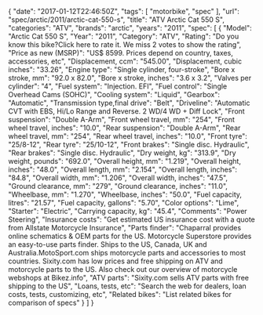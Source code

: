 {
    "date": "2017-01-12T22:46:50Z",
    "tags": [
        "motorbike",
        "spec"
    ],
    "url": "spec\/arctic\/2011\/arctic-cat-550-s",
    "title": "ATV Arctic Cat 550 S",
    "categories": "ATV",
    "brands": "arctic",
    "years": "2011",
    "spec": [
        {
            "Model": "Arctic Cat 550 S",
            "Year": "2011",
            "Category": "ATV",
            "Rating": "Do you know this bike?Click here to rate it. We miss 2 votes to show the rating",
            "Price as new (MSRP)": "US$ 8599.   Prices depend on country, taxes, accessories, etc",
            "Displacement, ccm": "545.00",
            "Displacement, cubic inches": "33.26",
            "Engine type": "Single cylinder, four-stroke",
            "Bore x stroke, mm": "92.0 x 82.0",
            "Bore x stroke, inches": "3.6 x 3.2",
            "Valves per cylinder": "4",
            "Fuel system": "Injection. EFI",
            "Fuel control": "Single Overhead Cams (SOHC)",
            "Cooling system": "Liquid",
            "Gearbox": "Automatic",
            "Transmission type,final drive": "Belt",
            "Driveline": "Automatic CVT with EBS, Hi\/Lo Range and Reverse.  2 WD\/4 WD + Diff Lock",
            "Front suspension": "Double A-Arm",
            "Front wheel travel, mm": "254",
            "Front wheel travel, inches": "10.0",
            "Rear suspension": "Double A-Arm",
            "Rear wheel travel, mm": "254",
            "Rear wheel travel, inches": "10.0",
            "Front tyre": "25\/8-12",
            "Rear tyre": "25\/10-12",
            "Front brakes": "Single disc. Hydraulic",
            "Rear brakes": "Single disc. Hydraulic",
            "Dry weight, kg": "313.9",
            "Dry weight, pounds": "692.0",
            "Overall height, mm": "1.219",
            "Overall height, inches": "48.0",
            "Overall length, mm": "2.154",
            "Overall length, inches": "84.8",
            "Overall width, mm": "1.206",
            "Overall width, inches": "47.5",
            "Ground clearance, mm": "279",
            "Ground clearance, inches": "11.0",
            "Wheelbase, mm": "1.270",
            "Wheelbase, inches": "50.0",
            "Fuel capacity, litres": "21.57",
            "Fuel capacity, gallons": "5.70",
            "Color options": "Lime",
            "Starter": "Electric",
            "Carrying capacity, kg": "45.4",
            "Comments": "Power Steering",
            "Insurance costs": "Get estimated US insurance cost with a quote from Allstate Motorcycle Insurance",
            "Parts finder": "Chaparral provides online schematics & OEM parts for the US.   Motorcycle Superstore provides an easy-to-use parts finder. Ships to the US, Canada, UK and Australia.MotoSport.com ships motorcycle parts and accessories to most countries.    Sixity.com has low prices and free shipping on ATV and motorcycle parts to the US. Also check out our overview of motorcycle webshops at Bikez.info",
            "ATV parts": "Sixity.com sells ATV parts with free shipping to the US",
            "Loans, tests, etc": "Search the web for dealers, loan costs, tests, customizing, etc",
            "Related bikes": "List related bikes for comparison of specs"
        }
    ]
}